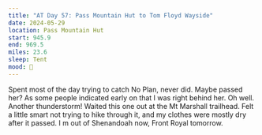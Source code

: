 ```yaml
---
title: "AT Day 57: Pass Mountain Hut to Tom Floyd Wayside"
date: 2024-05-29
location: Pass Mountain Hut
start: 945.9
end: 969.5
miles: 23.6
sleep: Tent
mood: 🙂
---
```

Spent most of the day trying to catch No Plan, never did. Maybe passed her? As some people indicated early on
that I was right behind her. Oh well.
Another thunderstorm! Waited this one out at the Mt Marshall trailhead. Felt a little smart not trying to hike
through it, and my clothes were mostly dry after it passed.
I m out of Shenandoah now, Front Royal tomorrow.